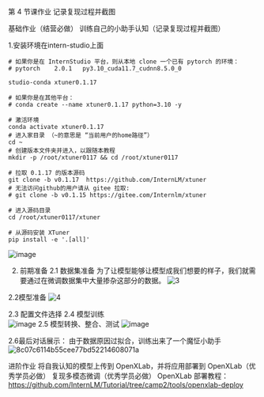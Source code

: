 第 4 节课作业
记录复现过程并截图

基础作业（结营必做）
训练自己的小助手认知（记录复现过程并截图）

1.安装环境在intern-studio上面
```
# 如果你是在 InternStudio 平台，则从本地 clone 一个已有 pytorch 的环境：
# pytorch    2.0.1   py3.10_cuda11.7_cudnn8.5.0_0

studio-conda xtuner0.1.17

# 如果你是在其他平台：
# conda create --name xtuner0.1.17 python=3.10 -y

# 激活环境
conda activate xtuner0.1.17
# 进入家目录 （~的意思是 “当前用户的home路径”）
cd ~
# 创建版本文件夹并进入，以跟随本教程
mkdir -p /root/xtuner0117 && cd /root/xtuner0117

# 拉取 0.1.17 的版本源码
git clone -b v0.1.17  https://github.com/InternLM/xtuner
# 无法访问github的用户请从 gitee 拉取:
# git clone -b v0.1.15 https://gitee.com/Internlm/xtuner

# 进入源码目录
cd /root/xtuner0117/xtuner

# 从源码安装 XTuner
pip install -e '.[all]'
```
![image](https://github.com/GZdoudou9/internLM2-homework/assets/129025105/4eb3a1fd-f3ee-471b-b541-1168633c7b95)

2. 前期准备
2.1 数据集准备
为了让模型能够让模型成我们想要的样子，我们就需要通过在微调数据集中大量掺杂这部分的数据。
![3](https://github.com/GZdoudou9/internLM2-homework/assets/129025105/d45c8ff7-fafd-4358-b335-57268e87e098)

2.2模型准备
![4](https://github.com/GZdoudou9/internLM2-homework/assets/129025105/e0b97f6c-0872-464f-88e8-b96066511f77)

2.3 配置文件选择
2.4 模型训练  
![image](https://github.com/GZdoudou9/internLM2-homework/assets/129025105/ad20194e-75d8-4ba8-acf6-3597c5154b5d)
2.5 模型转换、整合、测试
![image](https://github.com/GZdoudou9/internLM2-homework/assets/129025105/1c9e8397-11e2-471e-a6d1-531f457497c9)


2.6最后对话展示：
由于数据原因过拟合，训练出来了一个魔怔小助手
![8c07c6114b55cee77bd52214608071a](https://github.com/GZdoudou9/internLM2-homework/assets/129025105/22403c30-d9a2-48c0-9889-c6ef9ec9a6a3)



进阶作业
将自我认知的模型上传到 OpenXLab，并将应用部署到 OpenXLab（优秀学员必做）
复现多模态微调（优秀学员必做）
OpenXLab 部署教程：https://github.com/InternLM/Tutorial/tree/camp2/tools/openxlab-deploy
